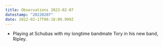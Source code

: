 ```yaml
---
title: Observations 2022-02-07
datestamp: "20220207"
date: 2022-02-17T06:18:09.999Z
---
```

- Playing at Schubas with my longtime bandmate Tory in his new band, Ripley.